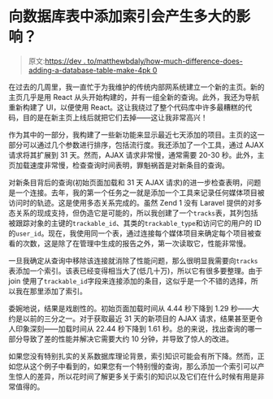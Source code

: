 # 向数据库表中添加索引会产生多大的影响？

> 原文:[https://dev . to/matthewbdaly/how-much-difference-does-adding-a-database-table-make-4pk 0](https://dev.to/matthewbdaly/how-much-difference-does-adding-an-index-to-a-database-table-make-4pk0)

在过去的几周里，我一直忙于为我维护的传统内部网系统建立一个新的主页。新的主页几乎是用 React 从头开始构建的，并有一组全新的查询。此外，我还为导航重新构建了 UI，以便使用 React。这让我绕过了整个代码库中许多最糟糕的代码，目的是在新主页上线后就把它们去掉——这让我非常高兴！

作为其中的一部分，我构建了一些新功能来显示最近七天添加的项目。主页的这一部分可以通过几个参数进行排序，包括流行度。我还添加了一个工具，通过 AJAX 请求将其扩展到 31 天。然而，AJAX 请求非常慢，通常需要 20-30 秒。此外，主页加载速度非常慢，检查查询时间表明，罪魁祸首是对新条目的查询。

对新条目背后的查询(初始页面加载和 31 天 AJAX 请求)的进一步检查表明，问题是一个连接。去年，我的第一个任务之一就是添加一个工具来记录任何媒体项目被访问时的轨迹。这是使用多态关系完成的。虽然 Zend 1 没有 Laravel 提供的对多态关系的现成支持，但伪造它是可能的，所以我创建了一个`tracks`表，其列包括被跟踪对象的主键的`trackable_id`、其类的`trackable_type`和访问它的用户的 ID 的`user_id`。现在，我使用同一个表，通过连接每个媒体项目来确定每个项目被查看的次数，这是除了在管理中生成的报告之外，第一次读取它，性能非常慢。

一旦我确定从查询中移除该连接就消除了性能问题，那么很明显我需要向`tracks`表添加一个索引。该表已经变得相当大了(低几十万)，所以它有很多要整理。由于 join 使用了`trackable_id`字段来连接添加的条目，这似乎是一个不错的选择，所以我在那里添加了索引。

委婉地说，结果是戏剧性的。初始页面加载时间从 4.44 秒下降到 1.29 秒——大约是以前的三分之一。对于获取最近 31 天的新项目的 AJAX 请求，结果甚至更令人印象深刻——加载时间从 22.44 秒下降到 1.61 秒。总的来说，找出查询的哪一部分导致了差的性能并解决它需要大约 10 分钟，并导致了惊人的改进。

如果您没有特别扎实的关系数据库理论背景，索引知识可能会有所下降。然而，正如您从这个例子中看到的，如果您有一个特别慢的查询，那么添加一个索引可以产生惊人的差异，所以花时间了解更多关于索引的知识以及它们在什么时候有用是非常值得的。
